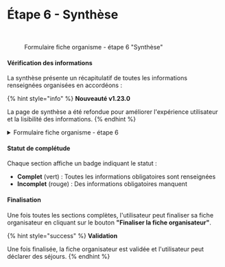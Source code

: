 # Étape 6 - Synthèse

<figure><img src="../../../.gitbook/assets/Capture d’écran 2025-07-05 à 11.02.00.png" alt=""><figcaption><p>Formulaire fiche organisme - étape 6 "Synthèse"</p></figcaption></figure>

#### Vérification des informations

La synthèse présente un récapitulatif de toutes les informations renseignées organisées en accordéons :

{% hint style="info" %}
**Nouveauté v1.23.0**

La page de synthèse a été refondue pour améliorer l'expérience utilisateur et la lisibilité des informations.
{% endhint %}

<details>

<summary>Formulaire fiche organisme - étape 6</summary>

{% include "../../../.gitbook/includes/formulaire-fiche-organisme-etape-6.md" %}

</details>

#### Statut de complétude

Chaque section affiche un badge indiquant le statut :

* **Complet** (vert) : Toutes les informations obligatoires sont renseignées
* **Incomplet** (rouge) : Des informations obligatoires manquent

#### Finalisation

Une fois toutes les sections complètes, l'utilisateur peut finaliser sa fiche organisateur en cliquant sur le bouton **"Finaliser la fiche organisateur"**.

{% hint style="success" %}
**Validation**

Une fois finalisée, la fiche organisateur est validée et l'utilisateur peut déclarer des séjours.
{% endhint %}
